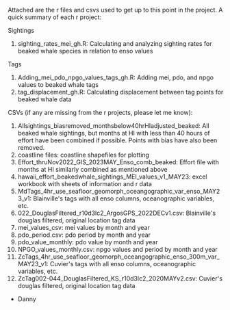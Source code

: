 Attached are the r files and csvs used to get up to this point in the project. A quick summary of each r project:

Sightings
1. sighting_rates_mei_gh.R: Calculating and analyzing sighting rates for beaked whale species in relation to enso values

Tags
1. Adding_mei_pdo_npgo_values_tags_gh.R: Adding mei, pdo, and npgo values to beaked whale tags
2. tag_displacement_gh.R: Calculating displacement between tag points for beaked whale data

CSVs (if any are missing from the r projects, please let me know):
1. Allsightings_biasremoved_monthsbelow40hrHIadjusted_beaked: All beaked whale sightings, but months at HI with less 
than 40 hours of effort have been combined if possible. Points with bias have also been removed. 
2. coastline files: coastline shapefiles for plotting
3. Effort_thruNov2022_GIS_2023MAY_Enso_comb_beaked: Effort file with months at HI similarly combined as mentioned above
4. hawaii_effort_beakedwhale_sightings_MEI_values_v1_MAY23: excel workbook with sheets of information and r data
5. MdTags_4hr_use_seafloor_geomorph_oceangographic_var_enso_MAY23_v1: Blainville's tags with all enso columns, 
oceanographic variables, etc.
6. 022_DouglasFiltered_r10d3lc2_ArgosGPS_2022DECv1.csv: Blainville's douglas filtered, original location tag data
7. mei_values_csv: mei values by month and year
8. pdo_period.csv: pdo period by month and year
9. pdo_value_monthly: pdo value by month and year
10. NPGO_values_monthly.csv: npgo values and period by month and year
11. ZcTags_4hr_use_seafloor_geomorph_oceangographic_enso_300m_var_MAY23_v1: Cuvier's tags with all enso columns, 
oceanographic variables, etc.
12. ZcTag002-044_DouglasFiltered_KS_r10d3lc2_2020MAYv2.csv: Cuvier's douglas filtered, original location tag data

- Danny

